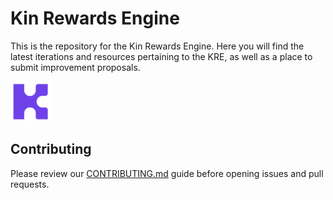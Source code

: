 # Kin Rewards Engine

This is the repository for the Kin Rewards Engine. Here you will find the latest iterations and resources pertaining to the KRE, as well as a place to submit improvement proposals.

![Kin Token](Kin%20K.png)

## Contributing

Please review our [CONTRIBUTING.md](CONTRIBUTING.md) guide before opening issues and pull requests.

